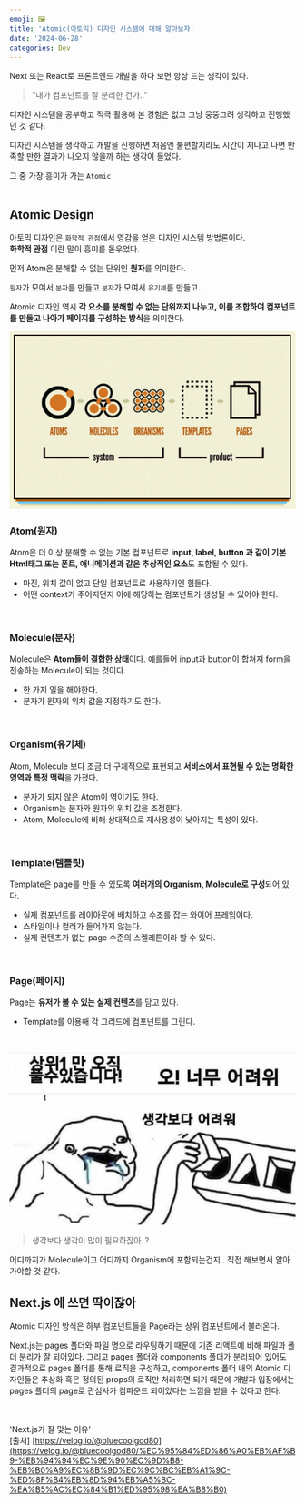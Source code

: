 ```yaml
---
emoji: 🖼️
title: 'Atomic(아토믹) 디자인 시스템에 대해 알아보자'
date: '2024-06-28'
categories: Dev
---
```


Next 또는 React로 프론트엔드 개발을 하다 보면 항상 드는 생각이 있다.
> "내가 컴포넌트를 잘 분리한 건가.."

디자인 시스템을 공부하고 적극 활용해 본 경험은 없고 그냥 뭉뚱그려 생각하고 진행했던 것 같다.

디자인 시스템을 생각하고 개발을 진행하면 처음엔 불편할지라도 시간이 지나고 나면 만족할 만한 결과가 나오지 않을까 하는 생각이 들었다.

그 중 가장 흥미가 가는 `Atomic`
<br />
<br />

## Atomic Design

아토믹 디자인은 `화학적 관점`에서 영감을 얻은 디자인 시스템 방법론이다.<br />
**화학적 관점** 이란 말이 흥미를 돋우었다.<br />

먼저 Atom은 분해할 수 없는 단위인 **원자**를 의미한다.

`원자`가 모여서 `분자`를 만들고 `분자`가 모여서 `유기체`를 만들고..

Atomic 디자인 역시 **각 요소를 분해할 수 없는 단위까지 나누고, 이를 조합하여 컴포넌트를 만들고 나아가 페이지를 구성하는 방식**을 의미한다.

![](1.png)
<br />

### Atom(원자)
Atom은 더 이상 분해할 수 없는 기본 컴포넌트로 **input, label, button 과 같이 기본 Html태그 또는 폰트, 애니메이션과 같은 추상적인 요소**도 포함될 수 있다.

- 마진, 위치 값이 없고 단일 컴포넌트로 사용하기엔 힘들다.
- 어떤 context가 주어지던지 이에 해당하는 컴포넌트가 생성될 수 있어야 한다.
<br />

### Molecule(분자)
Molecule은 **Atom들이 결합한 상태**이다. 예를들어 input과 button이 합쳐져 form을 전송하는 Molecule이 되는 것이다.

- 한 가지 일을 해야한다.
- 분자가 원자의 위치 값을 지정하기도 한다.
<br />

### Organism(유기체)
Atom, Molecule 보다 조금 더 구체적으로 표현되고 **서비스에서 표현될 수 있는 명확한 영역과 특정 맥락**을 가졌다. <br />

- 분자가 되지 않은 Atom이 엮이기도 한다.
- Organism는 분자와 원자의 위치 값을 조정한다.
- Atom, Molecule에 비해 상대적으로 재사용성이 낮아지는 특성이 있다.
<br />

### Template(템플릿)
Template은 page를 만들 수 있도록 **여러개의 Organism, Molecule로 구성**되어 있다.<br />

- 실제 컴포넌트를 레이아웃에 배치하고 수조를 잡는 와이어 프레임이다.
- 스타일이나 컬러가 들어가지 않는다.
- 실제 컨텐츠가 없는 page 수준의 스켈레톤이라 할 수 있다.
<br />

### Page(페이지)
Page는 **유저가 볼 수 있는 실제 컨텐츠**를 담고 있다.

- Template를 이용해 각 그리드에 컴포넌트를 그린다.
<br />

![](2.png)

> 생각보다 생각이 많이 필요하잖아..?

어디까지가 Molecule이고 어디까지 Organism에 포함되는건지.. 직접 해보면서 알아가야할 것 같다.

## Next.js 에 쓰면 딱이잖아
Atomic 디자인 방식은 하부 컴포넌트들을 Page라는 상위 컴포넌트에서 불러온다.

Next.js는 pages 폴더와 파일 명으로 라우팅하기 때문에 기존 리액트에 비해 파일과 폴더 분리가 잘 되어있다. 그리고 pages 폴더와 components 폴더가 분리되어 있어도 결과적으로 pages 폴더를 통해 로직을 구성하고, components 폴더 내의 Atomic 디자인들은 추상화 혹은 정의된 props의 로직만 처리하면 되기 때문에 개발자 입장에서는 pages 폴더의 page로 관심사가 컴파운드 되어있다는 느낌을 받을 수 있다고 한다.
<br />
<br />
<br />

'Next.js가 잘 맞는 이유' <br />
[출처] [https://velog.io/@bluecoolgod80](https://velog.io/@bluecoolgod80/%EC%95%84%ED%86%A0%EB%AF%B9-%EB%94%94%EC%9E%90%EC%9D%B8-%EB%B0%A9%EC%8B%9D%EC%9C%BC%EB%A1%9C-%ED%8F%B4%EB%8D%94%EB%A5%BC-%EA%B5%AC%EC%84%B1%ED%95%98%EA%B8%B0)

```toc
```
